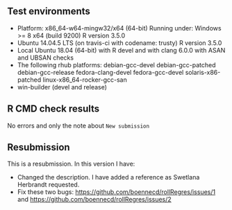 ## Test environments
* Platform: x86_64-w64-mingw32/x64 (64-bit)
  Running under: Windows >= 8 x64 (build 9200)
  R version 3.5.0
* Ubuntu 14.04.5 LTS (on travis-ci with codename: trusty)
  R version 3.5.0
* Local Ubuntu 18.04 (64-bit) with R devel and with clang 6.0.0 with ASAN and 
  UBSAN checks
* The following rhub platforms:
  debian-gcc-devel
  debian-gcc-patched
  debian-gcc-release
  fedora-clang-devel
  fedora-gcc-devel
  solaris-x86-patched
  linux-x86_64-rocker-gcc-san
* win-builder (devel and release)

## R CMD check results
No errors and only the note about `New submission`

## Resubmission
This is a resubmission. In this version I have:

* Changed the description. I have added a reference as Swetlana Herbrandt
  requested. 
* Fix these two bugs: 
  https://github.com/boennecd/rollRegres/issues/1 and 
  https://github.com/boennecd/rollRegres/issues/2 
